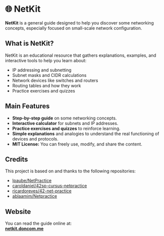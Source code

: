 # 🌐 NetKit

**NetKit** is a general guide designed to help you discover some networking concepts, especially focused on small-scale network configuration.

## What is NetKit?

NetKit is an educational resource that gathers explanations, examples, and interactive tools to help you learn about:

- IP addressing and subnetting
- Subnet masks and CIDR calculations
- Network devices like switches and routers
- Routing tables and how they work
- Practice exercises and quizzes

## Main Features

- **Step-by-step guide** on some networking concepts.
- **Interactive calculator** for subnets and IP addresses.
- **Practice exercises and quizzes** to reinforce learning.
- **Simple explanations** and analogies to understand the real functioning of devices and protocols.
- **MIT License:** You can freely use, modify, and share the content.

## Credits

This project is based on and thanks to the following repositories:

- [lpaube/NetPractice](https://github.com/lpaube/NetPractice)
- [caroldaniel/42sp-cursus-netpractice](https://github.com/caroldaniel/42sp-cursus-netpractice)
- [ricardoreves/42-net-practice](https://github.com/ricardoreves/42-net-practice)
- [ablaamim/Netpractice](https://github.com/ablaamim/Netpractice)

## Website

You can read the guide online at:  
**[netkit.doncom.me](https://netkit.doncom.me/)**

